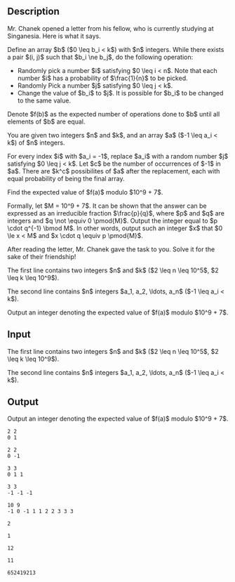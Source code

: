 ## Description

<div><p>Mr. Chanek opened a letter from his fellow, who is currently studying at Singanesia. Here is what it says.</p><p>Define an array $b$ ($0 \leq b_i &lt; k$) with $n$ integers. While there exists a pair $(i, j)$ such that $b_i \ne b_j$, do the following operation:</p><ul> <li> Randomly pick a number $i$ satisfying $0 \leq i &lt; n$. Note that each number $i$ has a probability of $\frac{1}{n}$ to be picked. </li><li> Randomly Pick a number $j$ satisfying $0 \leq j &lt; k$. </li><li> Change the value of $b_i$ to $j$. It is possible for $b_i$ to be changed to the same value. </li></ul><p>Denote $f(b)$ as the expected number of operations done to $b$ until all elements of $b$ are equal. </p><p>You are given two integers $n$ and $k$, and an array $a$ ($-1 \leq a_i &lt; k$) of $n$ integers. </p><p>For every index $i$ with $a_i = -1$, replace $a_i$ with a random number $j$ satisfying $0 \leq j &lt; k$. Let $c$ be the number of occurrences of $-1$ in $a$. There are $k^c$ possibilites of $a$ after the replacement, each with equal probability of being the final array.</p><p>Find the expected value of $f(a)$ modulo $10^9 + 7$. </p><p>Formally, let $M = 10^9 + 7$. It can be shown that the answer can be expressed as an irreducible fraction $\frac{p}{q}$, where $p$ and $q$ are integers and $q \not \equiv 0 \pmod{M}$. Output the integer equal to $p \cdot q^{-1} \bmod M$. In other words, output such an integer $x$ that $0 \le x &lt; M$ and $x \cdot q \equiv p \pmod{M}$.</p><p>After reading the letter, Mr. Chanek gave the task to you. Solve it for the sake of their friendship!</p></div><div class="input-specification"><p>The first line contains two integers $n$ and $k$ ($2 \leq n \leq 10^5$, $2 \leq k \leq 10^9$). </p><p>The second line contains $n$ integers $a_1, a_2, \ldots, a_n$ ($-1 \leq a_i &lt; k$).</p></div><div class="output-specification"><p>Output an integer denoting the expected value of $f(a)$ modulo $10^9 + 7$.</p></div>

## Input

<p>The first line contains two integers $n$ and $k$ ($2 \leq n \leq 10^5$, $2 \leq k \leq 10^9$). </p><p>The second line contains $n$ integers $a_1, a_2, \ldots, a_n$ ($-1 \leq a_i &lt; k$).</p>

## Output

<p>Output an integer denoting the expected value of $f(a)$ modulo $10^9 + 7$.</p>





```input1
2 2
0 1
```




```input2
2 2
0 -1
```




```input3
3 3
0 1 1
```




```input4
3 3
-1 -1 -1
```




```input5
10 9
-1 0 -1 1 1 2 2 3 3 3
```




```output1
2
```




```output2
1
```




```output3
12
```




```output4
11
```




```output5
652419213
```


